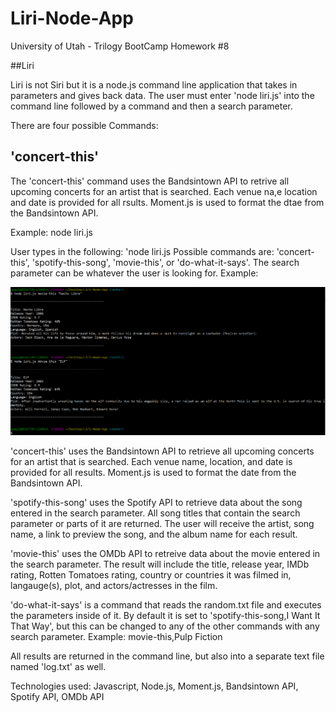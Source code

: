 # Liri-Node-App
University of Utah - Trilogy BootCamp Homework #8

##Liri

Liri is not Siri but it is a node.js command line application that takes in parameters and gives back data. The user must enter 'node liri.js' into the command line followed by a command and then a search parameter.

There are four possible Commands:

## 'concert-this'
The 'concert-this' command uses the Bandsintown API to retrive all upcoming concerts for an artist that is searched.  Each venue na,e location and date is provided for all rsults.  Moment.js is used to format the dtae from the Bandsintown API.  

Example: node liri.js

User types in the following: 'node liri.js
Possible commands are: 'concert-this', 'spotify-this-song', 'movie-this', or 'do-what-it-says'. The search parameter can be whatever the user is looking for. 
Example: 

<img src="./movie-this.gif">

'concert-this' uses the Bandsintown API to retrieve all upcoming concerts for an artist that is searched. Each venue name, location, and date is provided for all results. Moment.js is used to format the date from the Bandsintown API.

'spotify-this-song' uses the Spotify API to retrieve data about the song entered in the search parameter. All song titles that contain the search parameter or parts of it are returned. The user will receive the artist, song name, a link to preview the song, and the album name for each result.

'movie-this' uses the OMDb API to retreive data about the movie entered in the search parameter. The result will include the title, release year, IMDb rating, Rotten Tomatoes rating, country or countries it was filmed in, langauge(s), plot, and actors/actresses in the film.

'do-what-it-says' is a command that reads the random.txt file and executes the parameters inside of it. By default it is set to 'spotify-this-song,I Want It That Way', but this can be changed to any of the other commands with any search parameter. 
Example: movie-this,Pulp Fiction

All results are returned in the command line, but also into a separate text file named 'log.txt' as well.

Technologies used: Javascript, Node.js, Moment.js, Bandsintown API, Spotify API, OMDb API